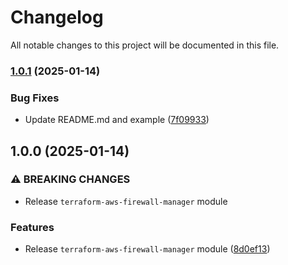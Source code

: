 # Changelog

All notable changes to this project will be documented in this file.

### [1.0.1](https://github.com/aws-ss/terraform-aws-firewall-manager/compare/v1.0.0...v1.0.1) (2025-01-14)


### Bug Fixes

* Update README.md and example ([7f09933](https://github.com/aws-ss/terraform-aws-firewall-manager/commit/7f09933302d5240e724763ee654f67c3177c608c))

## 1.0.0 (2025-01-14)


### ⚠ BREAKING CHANGES

* Release `terraform-aws-firewall-manager` module

### Features

* Release `terraform-aws-firewall-manager` module ([8d0ef13](https://github.com/aws-ss/terraform-aws-firewall-manager/commit/8d0ef13a4596137eafb61720ca62372b22f285e4))
